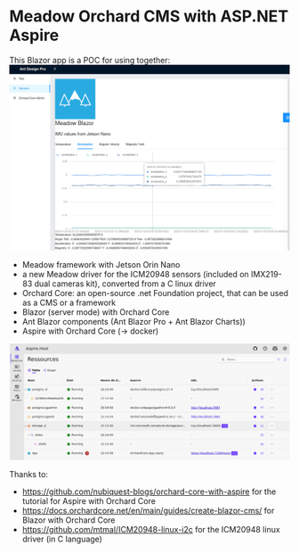 # Meadow Orchard CMS with ASP.NET Aspire


 This Blazor app is a POC for using together:
 ![Sensor data in Charts (with Ant Blazor)](assets/sensor_charts.gif)

 - Meadow framework with Jetson Orin Nano
 - a new Meadow driver for the ICM20948 sensors (included on IMX219-83 dual cameras kit), converted from a C linux driver
 - Orchard Core: an open-source .net Foundation project, that can be used as a CMS or a framework
 - Blazor (server mode) with Orchard Core
 - Ant Blazor components (Ant Blazor Pro + Ant Blazor Charts))
 - Aspire with Orchard Core (-> docker)

 ![Aspire + Orchard Core admin + Orchard Core content in Blazor](assets/aspire_orchard_core.gif)

 Thanks to:
 - https://github.com/nubiquest-blogs/orchard-core-with-aspire for the tutorial for Aspire with Orchard Core
 - https://docs.orchardcore.net/en/main/guides/create-blazor-cms/ for Blazor with Orchard Core
 - https://github.com/mtmal/ICM20948-linux-i2c for the ICM20948 linux driver (in C language)
